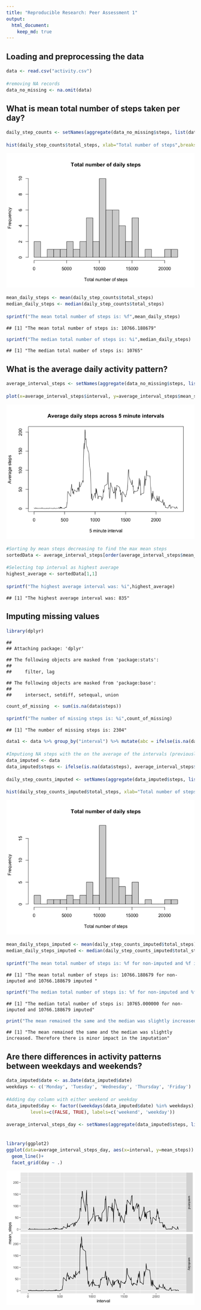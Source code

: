 ```yaml
---
title: "Reproducible Research: Peer Assessment 1"
output: 
  html_document:
    keep_md: true
---
```



## Loading and preprocessing the data


```r
data <- read.csv("activity.csv")

#removing NA records
data_no_missing <- na.omit(data)
```

## What is mean total number of steps taken per day?



```r
daily_step_counts <- setNames(aggregate(data_no_missing$steps, list(data_no_missing$date), FUN=sum), c("date", "total_steps"))

hist(daily_step_counts$total_steps, xlab="Total number of steps",breaks=20, main="Total number of daily steps")
```

![](Assignment_files/figure-html/unnamed-chunk-2-1.png)<!-- -->

```r
mean_daily_steps <- mean(daily_step_counts$total_steps)
median_daily_steps <- median(daily_step_counts$total_steps)

sprintf("The mean total number of steps is: %f",mean_daily_steps)
```

```
## [1] "The mean total number of steps is: 10766.188679"
```

```r
sprintf("The median total number of steps is: %i",median_daily_steps)
```

```
## [1] "The median total number of steps is: 10765"
```


## What is the average daily activity pattern?


```r
average_interval_steps <- setNames(aggregate(data_no_missing$steps, list(data_no_missing$interval), FUN=,mean), c("interval", "mean_steps"))

plot(x=average_interval_steps$interval, y=average_interval_steps$mean_steps, type="l", xlab="5 minute interval", ylab="Average steps", main="Average daily steps across 5 minute intervals")
```

![](Assignment_files/figure-html/unnamed-chunk-3-1.png)<!-- -->

```r
#Sorting by mean steps decreasing to find the max mean steps
sortedData <- average_interval_steps[order(average_interval_steps$mean_steps, decreasing=TRUE),]

#Selecting top interval as highest average
highest_average <- sortedData[1,1]

sprintf("The highest average interval was: %i",highest_average)
```

```
## [1] "The highest average interval was: 835"
```


## Imputing missing values


```r
library(dplyr)
```

```
## 
## Attaching package: 'dplyr'
```

```
## The following objects are masked from 'package:stats':
## 
##     filter, lag
```

```
## The following objects are masked from 'package:base':
## 
##     intersect, setdiff, setequal, union
```

```r
count_of_missing  <- sum(is.na(data$steps))

sprintf("The number of missing steps is: %i",count_of_missing)
```

```
## [1] "The number of missing steps is: 2304"
```

```r
data1 <- data %>% group_by("interval") %>% mutate(abc = ifelse(is.na(data$steps), mean(data$steps, na.rm = T), "data$steps"))

#Imputiong NA steps with the on the average of the intervals (previously calculated)
data_imputed <- data
data_imputed$steps <- ifelse(is.na(data$steps), average_interval_steps$mean_steps, data$steps)

daily_step_counts_imputed <- setNames(aggregate(data_imputed$steps, list(data_imputed$date), FUN=sum), c("date", "total_steps"))

hist(daily_step_counts_imputed$total_steps, xlab="Total number of steps",breaks=20, main="Total number of daily steps")
```

![](Assignment_files/figure-html/unnamed-chunk-4-1.png)<!-- -->

```r
mean_daily_steps_imputed <- mean(daily_step_counts_imputed$total_steps)
median_daily_steps_imputed <- median(daily_step_counts_imputed$total_steps)

sprintf("The mean total number of steps is: %f for non-imputed and %f imputed ",mean_daily_steps, mean_daily_steps_imputed)
```

```
## [1] "The mean total number of steps is: 10766.188679 for non-imputed and 10766.188679 imputed "
```

```r
sprintf("The median total number of steps is: %f for non-imputed and %f imputed",median_daily_steps, median_daily_steps_imputed)
```

```
## [1] "The median total number of steps is: 10765.000000 for non-imputed and 10766.188679 imputed"
```

```r
print("The mean remained the same and the median was slightly increased. Therefore there is minor impact in the imputation")
```

```
## [1] "The mean remained the same and the median was slightly increased. Therefore there is minor impact in the imputation"
```


## Are there differences in activity patterns between weekdays and weekends?


```r
data_imputed$date <- as.Date(data_imputed$date)
weekdays <- c('Monday', 'Tuesday', 'Wednesday', 'Thursday', 'Friday')

#Adding day column with either weekend or weekday
data_imputed$day <- factor((weekdays(data_imputed$date) %in% weekdays), 
         levels=c(FALSE, TRUE), labels=c('weekend', 'weekday')) 

average_interval_steps_day <- setNames(aggregate(data_imputed$steps, list(data_imputed$day, data_imputed$interval), FUN=,mean), c("day", "interval", "mean_steps"))


library(ggplot2)
ggplot(data=average_interval_steps_day, aes(x=interval, y=mean_steps)) +
  geom_line()+
  facet_grid(day ~ .)
```

![](Assignment_files/figure-html/unnamed-chunk-5-1.png)<!-- -->
